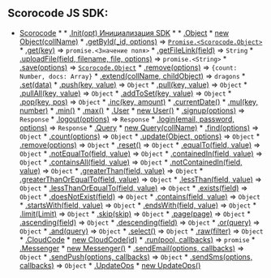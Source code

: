 ## Scorocode JS SDK: 

* [Scorocode](Scorocode.md#Scorocode)
    * 
        * [.Init(opt) Инициализация SDK](Scorocode.md#Scorocode+Init)
    * 
        * [.Object](Scorocode.Object.md#Scorocode.Object)
            * [new Object(collName)](Scorocode.Object.md#new_Scorocode.Object_new)
            * [.getById(_id, options)](Scorocode.Object.md#Scorocode.Object+getById) ⇒ <code>[Promise.&lt;Scorocode.Object&gt;](#Scorocode.Object)</code>
            * [.get(key)](Scorocode.Object.md#Scorocode.Object+get) ⇒ <code>promise.&lt;Значение поля&gt;</code>
            * [.getFileLink(field)](Scorocode.Object.md#Scorocode.Object+getFileLink) ⇒ <code>String</code>
            * [.uploadFile(field, filename, file, options)](Scorocode.Object.md#Scorocode.Object+uploadFile) ⇒ <code>promise.&lt;String&gt;</code>
            * [.save(options)](Scorocode.Object.md#Scorocode.Object+save) ⇒ <code>[Scorocode.Object](#Scorocode.Object)</code>
            * [.remove(options)](Scorocode.Object.md#Scorocode.Object+remove) ⇒ <code>{count: Number, docs: Array}</code>
            * [.extend(collName, childObject)](Scorocode.Object.md#Scorocode.Object+extend) ⇒ <code>dragons</code>
            * [.set(data)](Scorocode.Object.md#Scorocode.Object+set)
            * [.push(key, value)](Scorocode.Object.md#Scorocode.Object+push) ⇒ <code>Object</code>
            * [.pull(key, value)](Scorocode.Object.md#Scorocode.Object+pull) ⇒ <code>Object</code>
            * [.pullAll(key, value)](Scorocode.Object.md#Scorocode.Object+pullAll) ⇒ <code>Object</code>
            * [.addToSet(key, value)](Scorocode.Object.md#Scorocode.Object+addToSet) ⇒ <code>Object</code>
            * [.pop(key, pos)](Scorocode.Object.md#Scorocode.Object+pop) ⇒ <code>Object</code>
            * [.inc(key, amount)](Scorocode.Object.md#Scorocode.Object+inc)
            * [.currentDate()](Scorocode.Object.md#Scorocode.Object+currentDate)
            * [.mul(key, number)](Scorocode.Object.md#Scorocode.Object+mul)
            * [.min()](Scorocode.Object.md#Scorocode.Object+min)
            * [.max()](Scorocode.Object.md#Scorocode.Object+max)
        * [.User](Scorocode.User.md#Scorocode.User)
            * [new User()](Scorocode.User.md#new_Scorocode.User_new)
            * [.signup(options)](Scorocode.User.md#Scorocode.User+signup) ⇒ <code>Response</code>
            * [.logout(options)](Scorocode.User.md#Scorocode.User+logout) ⇒ <code>Response</code>
            * [.login(email, password, options)](Scorocode.User.md#Scorocode.User+login) ⇒ <code>Response</code>
        * [.Query](Scorocode.Query.md#Scorocode.Query)
            * [new Query(collName)](Scorocode.Query.md#new_Scorocode.Query_new)
            * [.find(options)](Scorocode.Query.md#Scorocode.Query+find) ⇒ <code>Object</code>
            * [.count(options)](Scorocode.Query.md#Scorocode.Query+count) ⇒ <code>Object</code>
            * [.update(Object, options)](Scorocode.Query.md#Scorocode.Query+update) ⇒ <code>Object</code>
            * [.remove(options)](Scorocode.Query.md#Scorocode.Query+remove) ⇒ <code>Object</code>
            * [.reset()](Scorocode.Query.md#Scorocode.Query+reset) ⇒ <code>Object</code>
            * [.equalTo(field, value)](Scorocode.Query.md#Scorocode.Query+equalTo) ⇒ <code>Object</code>
            * [.notEqualTo(field, value)](Scorocode.Query.md#Scorocode.Query+notEqualTo) ⇒ <code>Object</code>
            * [.containedIn(field, value)](Scorocode.Query.md#Scorocode.Query+containedIn) ⇒ <code>Object</code>
            * [.containsAll(field, value)](Scorocode.Query.md#Scorocode.Query+containsAll) ⇒ <code>Object</code>
            * [.notContainedIn(field, value)](Scorocode.Query.md#Scorocode.Query+notContainedIn) ⇒ <code>Object</code>
            * [.greaterThan(field, value)](Scorocode.Query.md#Scorocode.Query+greaterThan) ⇒ <code>Object</code>
            * [.greaterThanOrEqualTo(field, value)](Scorocode.Query.md#Scorocode.Query+greaterThanOrEqualTo) ⇒ <code>Object</code>
            * [.lessThan(field, value)](Scorocode.Query.md#Scorocode.Query+lessThan) ⇒ <code>Object</code>
            * [.lessThanOrEqualTo(field, value)](Scorocode.Query.md#Scorocode.Query+lessThanOrEqualTo) ⇒ <code>Object</code>
            * [.exists(field)](Scorocode.Query.md#Scorocode.Query+exists) ⇒ <code>Object</code>
            * [.doesNotExist(field)](Scorocode.Query.md#Scorocode.Query+doesNotExist) ⇒ <code>Object</code>
            * [.contains(field, value)](Scorocode.Query.md#Scorocode.Query+contains) ⇒ <code>Object</code>
            * [.startsWith(field, value)](Scorocode.Query.md#Scorocode.Query+startsWith) ⇒ <code>Object</code>
            * [.endsWith(field, value)](Scorocode.Query.md#Scorocode.Query+endsWith) ⇒ <code>Object</code>
            * [.limit(Limit)](Scorocode.Query.md#Scorocode.Query+limit) ⇒ <code>Object</code>
            * [.skip(skip)](Scorocode.Query.md#Scorocode.Query+skip) ⇒ <code>Object</code>
            * [.page(page)](Scorocode.Query.md#Scorocode.Query+page) ⇒ <code>Object</code>
            * [.ascending(field)](Scorocode.Query.md#Scorocode.Query+ascending) ⇒ <code>Object</code>
            * [.descending(field)](Scorocode.Query.md#Scorocode.Query+descending) ⇒ <code>Object</code>
            * [.or(query)](Scorocode.Query.md#Scorocode.Query+or) ⇒ <code>Object</code>
            * [.and(query)](Scorocode.Query.md#Scorocode.Query+and) ⇒ <code>Object</code>
            * [.select()](Scorocode.Query.md#Scorocode.Query+select) ⇒ <code>Object</code>
            * [.raw(filter)](Scorocode.Query.md#Scorocode.Query+raw) ⇒ <code>Object</code>
        * [.CloudCode](Scorocode.CloudCode.md#Scorocode.CloudCode)
            * [new CloudCode(id)](Scorocode.CloudCode.md#new_Scorocode.CloudCode_new)
            * [.run(pool, callbacks)](Scorocode.CloudCode.md#Scorocode.CloudCode+run) ⇒ <code>promise</code>
        * [.Messenger](Scorocode.Messenger.md#Scorocode.Messenger)
            * [new Messenger()](Scorocode.Messenger.md#new_Scorocode.Messenger_new)
            * [.sendEmail(options, callbacks)](Scorocode.Messenger.md#Scorocode.Messenger+sendEmail) ⇒ <code>Object</code>
            * [.sendPush(options, callbacks)](Scorocode.Messenger.md#Scorocode.Messenger+sendPush) ⇒ <code>Object</code>
            * [.sendSms(options, callbacks)](Scorocode.Messenger.md#Scorocode.Messenger+sendSms) ⇒ <code>Object</code>
        * [.UpdateOps](Scorocode.UpdateOps.md#Scorocode.UpdateOps)
            * [new UpdateOps()](Scorocode.UpdateOps.md#new_Scorocode.UpdateOps_new)

